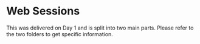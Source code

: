 # Web Sessions

This was delivered on Day 1 and is split into two main parts. Please refer to the two folders to get specific information.

